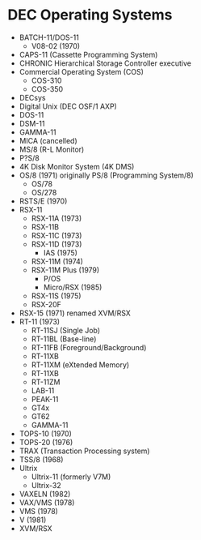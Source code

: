 DEC Operating Systems
=====================

- BATCH-11/DOS-11
	- V08-02 (1970)
- CAPS-11 (Cassette Programming System)
- CHRONIC Hierarchical Storage Controller executive
- Commercial Operating System (COS)
	- COS-310
	- COS-350
- DECsys
- Digital Unix (DEC OSF/1 AXP)
- DOS-11
- DSM-11
- GAMMA-11
- MICA (cancelled)
- MS/8 (R-L Monitor)
- P?S/8
- 4K Disk Monitor System (4K DMS)
- OS/8 (1971) originally PS/8 (Programming System/8)
	- OS/78
	- OS/278
- RSTS/E (1970)
- RSX-11
	- RSX-11A (1973)
	- RSX-11B
	- RSX-11C (1973)
	- RSX-11D (1973)
		- IAS (1975)
	- RSX-11M (1974)
	- RSX-11M Plus (1979)
		- P/OS
		- Micro/RSX (1985)
	- RSX-11S (1975)
	- RSX-20F
- RSX-15 (1971) renamed XVM/RSX
- RT-11 (1973)
	- RT-11SJ (Single Job)
	- RT-11BL (Base-line)
	- RT-11FB (Foreground/Background)
	- RT-11XB
	- RT-11XM (eXtended Memory)
	- RT-11XB
	- RT-11ZM
	- LAB-11
	- PEAK-11
	- GT4x
	- GT62
	- GAMMA-11
- TOPS-10 (1970)
- TOPS-20 (1976)
- TRAX (Transaction Processing system)
- TSS/8 (1968)
- Ultrix
	- Ultrix-11 (formerly V7M)
	- Ultrix-32
- VAXELN (1982)
- VAX/VMS (1978)
- VMS (1978)
- V (1981)
- XVM/RSX
